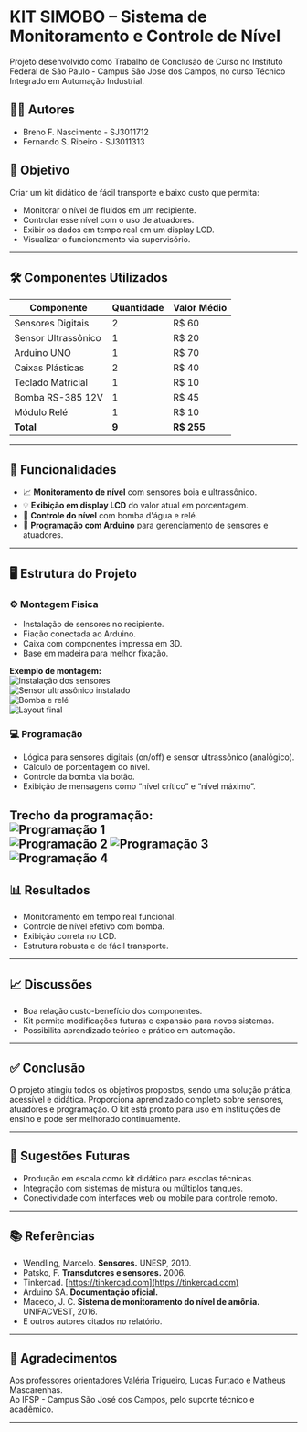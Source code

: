 # KIT SIMOBO – Sistema de Monitoramento e Controle de Nível

Projeto desenvolvido como Trabalho de Conclusão de Curso no Instituto Federal de São Paulo - Campus São José dos Campos, no curso Técnico Integrado em Automação Industrial.

## 👨‍🔧 Autores

- Breno F. Nascimento - SJ3011712  
- Fernando S. Ribeiro - SJ3011313

## 🎯 Objetivo

Criar um kit didático de fácil transporte e baixo custo que permita:
- Monitorar o nível de fluidos em um recipiente.
- Controlar esse nível com o uso de atuadores.
- Exibir os dados em tempo real em um display LCD.
- Visualizar o funcionamento via supervisório.

---

## 🛠️ Componentes Utilizados

| Componente           | Quantidade | Valor Médio |
|----------------------|------------|-------------|
| Sensores Digitais    | 2          | R$ 60       |
| Sensor Ultrassônico  | 1          | R$ 20       |
| Arduino UNO          | 1          | R$ 70       |
| Caixas Plásticas     | 2          | R$ 40       |
| Teclado Matricial    | 1          | R$ 10       |
| Bomba RS-385 12V     | 1          | R$ 45       |
| Módulo Relé          | 1          | R$ 10       |
| **Total**            | **9**      | **R$ 255**  |

---

## 🧪 Funcionalidades

- 📈 **Monitoramento de nível** com sensores boia e ultrassônico.
- 💡 **Exibição em display LCD** do valor atual em porcentagem.
- 🔄 **Controle do nível** com bomba d'água e relé.
- 🧠 **Programação com Arduino** para gerenciamento de sensores e atuadores.

---

## 🖥️ Estrutura do Projeto

### ⚙️ Montagem Física
- Instalação de sensores no recipiente.
- Fiação conectada ao Arduino.
- Caixa com componentes impressa em 3D.
- Base em madeira para melhor fixação.

**Exemplo de montagem:**  
![Instalação dos sensores](https://github.com/fernandosantos09/simobo/blob/main/PJI/Relat%C3%B3rio/sensores.jpg)  
![Sensor ultrassônico instalado]((https://github.com/fernandosantos09/simobo/blob/main/PJI/Relat%C3%B3rio/)sensor_ultrassonico.jpg)  
![Bomba e relé]((https://github.com/fernandosantos09/simobo/blob/main/PJI/Relat%C3%B3rio/)bomba_rele.jpg)  
![Layout final](https://github.com/fernandosantos09/simobo/blob/main/PJI/Relat%C3%B3rio/layout_final.png)

### 💻 Programação

- Lógica para sensores digitais (on/off) e sensor ultrassônico (analógico).
- Cálculo de porcentagem do nível.
- Controle da bomba via botão.
- Exibição de mensagens como “nível crítico” e “nível máximo”.

**Trecho da programação:**  
![Programação 1](https://github.com/fernandosantos09/simobo/blob/main/PJI/Relat%C3%B3rio/programacao1.jpg)  
![Programação 2](https://github.com/fernandosantos09/simobo/blob/main/PJI/Relat%C3%B3rio/programacao2.jpg)
![Programação 3](https://github.com/fernandosantos09/simobo/blob/main/PJI/Relat%C3%B3rio/programacao3.jpg)
![Programação 4](https://github.com/fernandosantos09/simobo/blob/main/PJI/Relat%C3%B3rio/programacao4.jpg)
---

## 📊 Resultados

- Monitoramento em tempo real funcional.
- Controle de nível efetivo com bomba.
- Exibição correta no LCD.
- Estrutura robusta e de fácil transporte.

---

## 📈 Discussões

- Boa relação custo-benefício dos componentes.
- Kit permite modificações futuras e expansão para novos sistemas.
- Possibilita aprendizado teórico e prático em automação.

---

## ✅ Conclusão

O projeto atingiu todos os objetivos propostos, sendo uma solução prática, acessível e didática. Proporciona aprendizado completo sobre sensores, atuadores e programação. O kit está pronto para uso em instituições de ensino e pode ser melhorado continuamente.

---

## 🚀 Sugestões Futuras

- Produção em escala como kit didático para escolas técnicas.
- Integração com sistemas de mistura ou múltiplos tanques.
- Conectividade com interfaces web ou mobile para controle remoto.

---

## 📚 Referências

- Wendling, Marcelo. **Sensores.** UNESP, 2010.
- Patsko, F. **Transdutores e sensores.** 2006.
- Tinkercad. [https://tinkercad.com](https://tinkercad.com)
- Arduino SA. **Documentação oficial.**
- Macedo, J. C. **Sistema de monitoramento do nível de amônia.** UNIFACVEST, 2016.
- E outros autores citados no relatório.

---

## 🏫 Agradecimentos

Aos professores orientadores Valéria Trigueiro, Lucas Furtado e Matheus Mascarenhas.  
Ao IFSP - Campus São José dos Campos, pelo suporte técnico e acadêmico.

---


